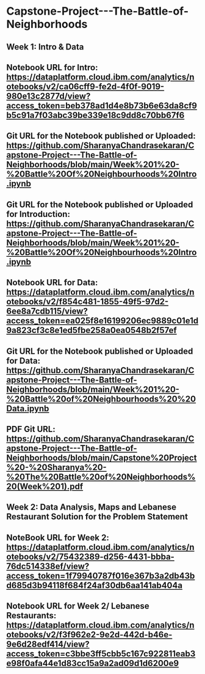 # Capstone-Project---The-Battle-of-Neighborhoods

## Week 1: Intro & Data

## Notebook URL for Intro: https://dataplatform.cloud.ibm.com/analytics/notebooks/v2/ca06cff9-fe2d-4f0f-9019-980e13c2877d/view?access_token=beb378ad1d4e8b73b6e63da8cf9b5c91a7f03abc39be339e18c9dd8c70bb67f6

## Git URL for the Notebook published or Uploaded: https://github.com/SharanyaChandrasekaran/Capstone-Project---The-Battle-of-Neighborhoods/blob/main/Week%201%20-%20Battle%20Of%20Neighbourhoods%20Intro.ipynb

## Git URL for the Notebook published or Uploaded for Introduction: https://github.com/SharanyaChandrasekaran/Capstone-Project---The-Battle-of-Neighborhoods/blob/main/Week%201%20-%20Battle%20Of%20Neighbourhoods%20Intro.ipynb

## Notebook URL for Data: https://dataplatform.cloud.ibm.com/analytics/notebooks/v2/f854c481-1855-49f5-97d2-6ee8a7cdb115/view?access_token=ea025f8e16199206ec9889c01e1d9a823cf3c8e1ed5fbe258a0ea0548b2f57ef

## Git URL for the Notebook published or Uploaded for Data: https://github.com/SharanyaChandrasekaran/Capstone-Project---The-Battle-of-Neighborhoods/blob/main/Week%201%20-%20Battle%20of%20Neighbourhoods%20%20Data.ipynb

## PDF Git URL: https://github.com/SharanyaChandrasekaran/Capstone-Project---The-Battle-of-Neighborhoods/blob/main/Capstone%20Project%20-%20Sharanya%20-%20The%20Battle%20of%20Neighborhoods%20(Week%201).pdf

## Week 2: Data Analysis, Maps and Lebanese Restaurant Solution for the Problem Statement

## NoteBook URL for Week 2: https://dataplatform.cloud.ibm.com/analytics/notebooks/v2/75432389-d256-4431-bbba-76dc514338ef/view?access_token=1f79940787f016e367b3a2db43bd685d3b94118f684f24af30db6aa141ab404a

## Notebook URL for Week 2/ Lebanese Restaurants: https://dataplatform.cloud.ibm.com/analytics/notebooks/v2/f3f962e2-9e2d-442d-b46e-9e6d28edf414/view?access_token=c3bbe3ff5cbb5c167c922811eab3e98f0afa44e1d83cc15a9a2ad09d1d6200e9
